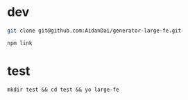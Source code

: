 # dev

```bash
git clone git@github.com:AidanDai/generator-large-fe.git

npm link
```

# test

```
mkdir test && cd test && yo large-fe
```